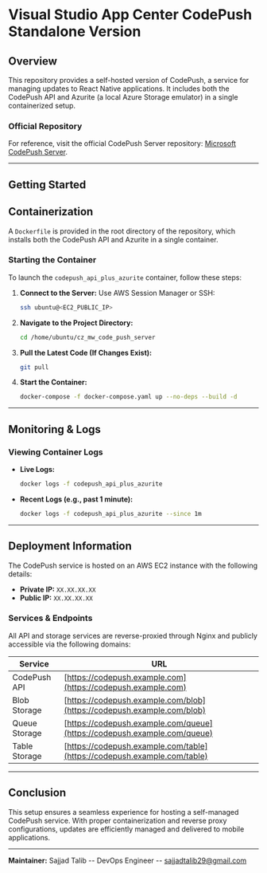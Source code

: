# Visual Studio App Center CodePush Standalone Version

## Overview

This repository provides a self-hosted version of CodePush, a service for managing updates to React Native applications. It includes both the CodePush API and Azurite (a local Azure Storage emulator) in a single containerized setup.

### Official Repository

For reference, visit the official CodePush Server repository: [Microsoft CodePush Server](https://github.com/microsoft/code-push-server).

---

## Getting Started

## Containerization

A `Dockerfile` is provided in the root directory of the repository, which installs both the CodePush API and Azurite in a single container.

### Starting the Container

To launch the `codepush_api_plus_azurite` container, follow these steps:

1. **Connect to the Server:** Use AWS Session Manager or SSH:

   ```sh
   ssh ubuntu@<EC2_PUBLIC_IP>
   ```

2. **Navigate to the Project Directory:**

   ```sh
   cd /home/ubuntu/cz_mw_code_push_server
   ```

3. **Pull the Latest Code (If Changes Exist):**

   ```sh
   git pull
   ```

4. **Start the Container:**

   ```sh
   docker-compose -f docker-compose.yaml up --no-deps --build -d
   ```

---

## Monitoring & Logs

### Viewing Container Logs

- **Live Logs:**

  ```sh
  docker logs -f codepush_api_plus_azurite
  ```

- **Recent Logs (e.g., past 1 minute):**

  ```sh
  docker logs -f codepush_api_plus_azurite --since 1m
  ```

---

## Deployment Information

The CodePush service is hosted on an AWS EC2 instance with the following details:

- **Private IP:** `XX.XX.XX.XX`
- **Public IP:** `XX.XX.XX.XX`

### Services & Endpoints

All API and storage services are reverse-proxied through Nginx and publicly accessible via the following domains:

| Service       | URL                                                                  |
| ------------- | -------------------------------------------------------------------- |
| CodePush API  | [https://codepush.example.com](https://codepush.example.com)             |
| Blob Storage  | [https://codepush.example.com/blob](https://codepush.example.com/blob)   |
| Queue Storage | [https://codepush.example.com/queue](https://codepush.example.com/queue) |
| Table Storage | [https://codepush.example.com/table](https://codepush.example.com/table) |

---

## Conclusion

This setup ensures a seamless experience for hosting a self-managed CodePush service. With proper containerization and reverse proxy configurations, updates are efficiently managed and delivered to mobile applications.

---

**Maintainer:** Sajjad Talib -- DevOps Engineer -- sajjadtalib29@gmail.com
